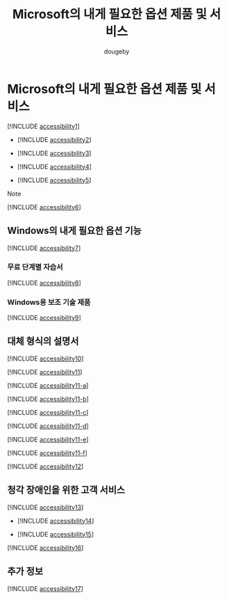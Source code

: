 ﻿---
title: Microsoft의 내게 필요한 옵션 제품 및 서비스
description: Microsoft의 내게 필요한 옵션 제품 및 서비스에 대해 설명합니다.
keywords: ''
author: dougeby
ms.author: dougeby
manager: dougeby
ms.date: 05/04/2017
ms.topic: reference
ms.prod: ''
ms.service: microsoft-intune
ms.technology: ''
ms.assetid: b23d4007-1866-42e9-b6cb-d45408562da4
ROBOTS: NOINDEX,NOFOLLOW
ms.reviewer: jeffgilb
ms.suite: ems
ms.custom: intune-classic
ms.openlocfilehash: 3c227d1d9d4fc78b8c583f4c610a83bb9c136b99
ms.sourcegitcommit: 5eba4bad151be32346aedc7cbb0333d71934f8cf
ms.translationtype: HT
ms.contentlocale: ko-KR
ms.lasthandoff: 04/16/2018
---
# <a name="accessibility-products-and-services-from-microsoft"></a>Microsoft의 내게 필요한 옵션 제품 및 서비스
[!INCLUDE [accessibility1](./includes/accessibility1_md.md)]

- [!INCLUDE [accessibility2](./includes/accessibility2_md.md)]


- [!INCLUDE [accessibility3](./includes/accessibility3_md.md)]


- [!INCLUDE [accessibility4](./includes/accessibility4_md.md)]


- [!INCLUDE [accessibility5](./includes/accessibility5_md.md)]

> [!NOTE]
> [!INCLUDE [accessibility6](./includes/accessibility6_md.md)]

## <a name="accessibility-features-of-windows"></a>Windows의 내게 필요한 옵션 기능
[!INCLUDE [accessibility7](./includes/accessibility7_md.md)]

### <a name="free-step-by-step-tutorials"></a>무료 단계별 자습서
[!INCLUDE [accessibility8](./includes/accessibility8_md.md)]

### <a name="assistive-technology-products-for-windows"></a>Windows용 보조 기술 제품
[!INCLUDE [accessibility9](./includes/accessibility9_md.md)]

## <a name="documentation-in-alternative-formats"></a>대체 형식의 설명서
[!INCLUDE [accessibility10](./includes/accessibility10_md.md)]

[!INCLUDE [accessibility11](./includes/accessibility11_md.md)]

[!INCLUDE [accessibility11-a](./includes/accessibility11-a_md.md)]

[!INCLUDE [accessibility11-b](./includes/accessibility11-b_md.md)]

[!INCLUDE [accessibility11-c](./includes/accessibility11-c_md.md)]

[!INCLUDE [accessibility11-d](./includes/accessibility11-d_md.md)]

[!INCLUDE [accessibility11-e](./includes/accessibility11-e_md.md)]

[!INCLUDE [accessibility11-f](./includes/accessibility11-f_md.md)]

[!INCLUDE [accessibility12](./includes/accessibility12_md.md)]

## <a name="customer-service-for-people-with-hearing-impairments"></a>청각 장애인을 위한 고객 서비스
[!INCLUDE [accessibility13](./includes/accessibility13_md.md)]

- [!INCLUDE [accessibility14](./includes/accessibility14_md.md)]


- [!INCLUDE [accessibility15](./includes/accessibility15_md.md)]

[!INCLUDE [accessibility16](./includes/accessibility16_md.md)]

## <a name="for-more-information"></a>추가 정보
[!INCLUDE [accessibility17](./includes/accessibility17_md.md)]

